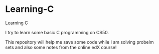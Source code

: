# Learning-C
Learning C

I try to learn some basic C programming on CS50.

This repository will help me save some code while I am solving probelm sets and also some notes from the online edX course!

